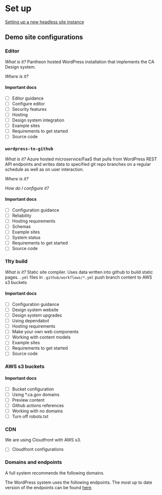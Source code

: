 # Set up

[Setting up a new headless site instance](https://github.com/cagov/odi-engineering/wiki/Setting-up-a-new-headless-site-instance)

## Demo site configurations

### Editor

*What is it?*
Pantheon hosted WordPress installation that implements the CA Design system.

*Where is it?*

#### Important docs
- [ ] Editor guidance
- [ ] Configure editor
- [ ] Security features
- [ ] Hosting
- [ ] Design system integration
- [ ] Example sites
- [ ] Requirements to get started
- [ ] Source code
 
### `wordpress-to-github`

*What is it?*
Azure hosted microservice/FaaS that pulls from WordPress REST API endpoints and writes data to specified git repo branches on a regular schedule as well as on user interaction.

*Where is it?*

*How do I configure it?*

#### Important docs
- [ ] Configuration guidance
- [ ] Reliability
- [ ] Hosting requirements
- [ ] Schemas
- [ ] Example sites
- [ ] System status
- [ ] Requirements to get started
- [ ] Source code

### 11ty build

*What is it?*
Static site compiler. Uses data written into github to build static pages. 
`.yml` files in `.github/workflows/*.yml` push branch content to AWS s3 buckets

#### Important docs
- [ ] Configuration guidance
- [ ] Design system website
- [ ] Design system upgrades
- [ ] Using dependabot
- [ ] Hosting requirements
- [ ] Make your own web components
- [ ] Working with content models
- [ ] Example sites
- [ ] Requirements to get started
- [ ] Source code
### AWS s3 buckets

#### Important docs
- [ ] Bucket configuration
- [ ] Using *.ca.gov domains
- [ ] Preview content
- [ ] Github actions references
- [ ] Working with no domains
- [ ] Turn off robots.txt
### CDN 
We are using Cloudfront with AWS s3.
- [ ] Cloudfront configurations

### Domains and endpoints
A full system recommends the following domains.

The WordPress system uses the following endpoints.
The most up to date version of the endpoints can be found [here]().